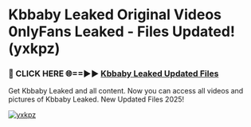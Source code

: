 # Kbbaby Leaked Original Videos 0nlyFans Leaked - Files Updated! (yxkpz)

<h3>🔴 CLICK HERE 🌐==►► <a href="https://tinyurl.com/2m67pmp6" rel="nofollow">Kbbaby Leaked Updated Files</a></h3>

Get Kbbaby Leaked and all content. Now you can access all videos and pictures of Kbbaby Leaked. New Updated Files 2025!

[![yxkpz](https://i.imgur.com/H4QAA4z.gif)](https://tinyurl.com/2m67pmp6)